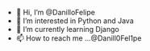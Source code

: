- 👋 Hi, I’m @DanilloFelipe
- 👀 I’m interested in Python and Java
- 🌱 I’m currently learning Django
- 📫 How to reach me ...@Danill0Fel1pe

<!---
DanilloFelipe/DanilloFelipe is a ✨ special ✨ repository because its `README.md` (this file) appears on your GitHub profile.
You can click the Preview link to take a look at your changes.
--->
